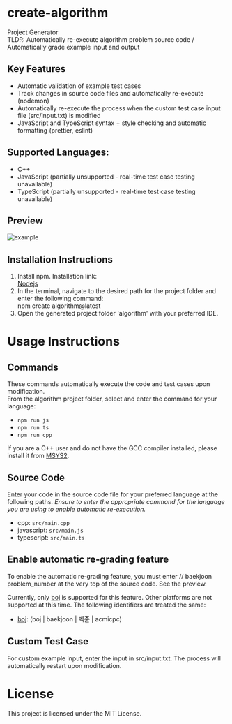 # create-algorithm
Project Generator  
TLDR: Automatically re-execute algorithm problem source code / Automatically grade example input and output

## Key Features
- Automatic validation of example test cases
- Track changes in source code files and automatically re-execute (nodemon)
- Automatically re-execute the process when the custom test case input file (src/input.txt) is modified
- JavaScript and TypeScript syntax + style checking and automatic formatting (prettier, eslint)
  
## Supported Languages:
- C++
- JavaScript (partially unsupported - real-time test case testing unavailable)
- TypeScript (partially unsupported - real-time test case testing unavailable)

## Preview
![example](https://github.com/user-attachments/assets/b56f9c2c-4f83-493e-a1e8-3f3f7d2f157c)

## Installation Instructions
1. Install npm. Installation link:  
[Nodejs](https://nodejs.org/en)
2. In the terminal, navigate to the desired path for the project folder and enter the following command:  
npm create algorithm@latest
3. Open the generated project folder 'algorithm' with your preferred IDE.

# Usage Instructions
## Commands
These commands automatically execute the code and test cases upon modification.  
From the algorithm project folder, select and enter the command for your language:
- `npm run js`
- `npm run ts`
- `npm run cpp`

If you are a C++ user and do not have the GCC compiler installed, please install it from [MSYS2](https://www.msys2.org/).
 
## Source Code
Enter your code in the source code file for your preferred language at the following paths.
_Ensure to enter the appropriate command for the language you are using to enable automatic re-execution._
- cpp: `src/main.cpp`
- javascript: `src/main.js`
- typescript: `src/main.ts`

## Enable automatic re-grading feature
To enable the automatic re-grading feature, you must enter // baekjoon problem_number at the very top of the source code. See the preview.  

Currently, only [boj](https://www.acmicpc.net/) is supported for this feature. Other platforms are not supported at this time. The following identifiers are treated the same:
- [boj](https://www.acmicpc.net/): (boj | baekjoon | 벡준 | acmicpc)

## Custom Test Case
For custom example input, enter the input in src/input.txt. The process will automatically restart upon modification.

# License
This project is licensed under the MIT License.
